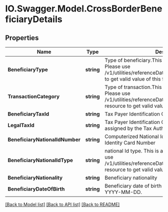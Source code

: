 # IO.Swagger.Model.CrossBorderBeneficiaryDetails
## Properties

Name | Type | Description | Notes
------------ | ------------- | ------------- | -------------
**BeneficiaryType** | **string** | Type of beneficiary.This is a reference data field. Please use /v1/utilities/referenceData/{beneficiaryType} resource to get valid value of this field with description | [optional] 
**TransactionCategory** | **string** | Type of transaction.This is a reference data field. Please use /v1/utilities/referenceData/{transactionCategory} resource to get valid value of this field with description | [optional] 
**BeneficiaryTaxId** | **string** | Tax Payer Identification Code | [optional] 
**LegalTaxId** | **string** | Tax Payer Identification Code for legal Entities assigned by the Tax Authorities | [optional] 
**BeneficiaryNationalIdNumber** | **string** | Computerized National Identity Card/Smart National Identity Card Number | [optional] 
**BeneficiaryNationalIdType** | **string** | national Id type. This is a reference data field. Please use /v1/utilities/referenceData/{beneficiaryNationalIdType} resource to get valid value of this field with description | [optional] 
**BeneficiaryNationality** | **string** | Beneficiary nationality | [optional] 
**BeneficiaryDateOfBirth** | **string** | Beneficiary date of birth in ISO 8601 date format YYYY-MM-DD. | [optional] 

[[Back to Model list]](../README.md#documentation-for-models) [[Back to API list]](../README.md#documentation-for-api-endpoints) [[Back to README]](../README.md)

